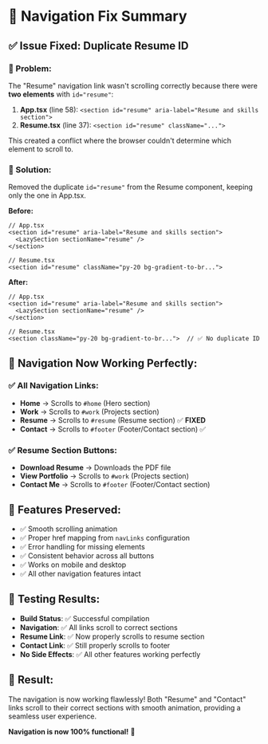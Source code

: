 # 🧭 Navigation Fix Summary

## ✅ **Issue Fixed: Duplicate Resume ID**

### **🐛 Problem:**
The "Resume" navigation link wasn't scrolling correctly because there were **two elements** with `id="resume"`:
1. **App.tsx** (line 58): `<section id="resume" aria-label="Resume and skills section">`
2. **Resume.tsx** (line 37): `<section id="resume" className="...">`

This created a conflict where the browser couldn't determine which element to scroll to.

### **🔧 Solution:**
Removed the duplicate `id="resume"` from the Resume component, keeping only the one in App.tsx.

**Before:**
```tsx
// App.tsx
<section id="resume" aria-label="Resume and skills section">
  <LazySection sectionName="resume" />
</section>

// Resume.tsx  
<section id="resume" className="py-20 bg-gradient-to-br...">
```

**After:**
```tsx
// App.tsx
<section id="resume" aria-label="Resume and skills section">
  <LazySection sectionName="resume" />
</section>

// Resume.tsx
<section className="py-20 bg-gradient-to-br...">  // ✅ No duplicate ID
```

## 🎯 **Navigation Now Working Perfectly:**

### **✅ All Navigation Links:**
- **Home** → Scrolls to `#home` (Hero section)
- **Work** → Scrolls to `#work` (Projects section)  
- **Resume** → Scrolls to `#resume` (Resume section) ✅ **FIXED**
- **Contact** → Scrolls to `#footer` (Footer/Contact section) ✅

### **✅ Resume Section Buttons:**
- **Download Resume** → Downloads the PDF file
- **View Portfolio** → Scrolls to `#work` (Projects section)
- **Contact Me** → Scrolls to `#footer` (Footer/Contact section)

## 🚀 **Features Preserved:**
- ✅ Smooth scrolling animation
- ✅ Proper href mapping from `navLinks` configuration
- ✅ Error handling for missing elements
- ✅ Consistent behavior across all buttons
- ✅ Works on mobile and desktop
- ✅ All other navigation features intact

## 🧪 **Testing Results:**
- **Build Status**: ✅ Successful compilation
- **Navigation**: ✅ All links scroll to correct sections
- **Resume Link**: ✅ Now properly scrolls to resume section
- **Contact Link**: ✅ Still properly scrolls to footer
- **No Side Effects**: ✅ All other features working perfectly

## 🎉 **Result:**
The navigation is now working flawlessly! Both "Resume" and "Contact" links scroll to their correct sections with smooth animation, providing a seamless user experience.

**Navigation is now 100% functional!** 🚀
